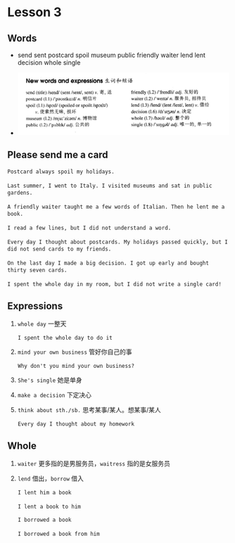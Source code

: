 # Lesson 3

## Words

- send sent postcard spoil museum public friendly waiter lend lent decision whole single

- ![Words](../../../Images/Part2/01/words-3.png)

## Please send me a card

```
Postcard always spoil my holidays.

Last summer, I went to Italy. I visited museums and sat in public gardens.

A friendly waiter taught me a few words of Italian. Then he lent me a book.

I read a few lines, but I did not understand a word.

Every day I thought about postcards. My holidays passed quickly, but I did not send cards to my friends.

On the last day I made a big decision. I got up early and bought thirty seven cards.

I spent the whole day in my room, but I did not write a single card!
```

## Expressions

1. `whole day` 一整天

   ```
   I spent the whole day to do it
   ```

2. `mind your own business` 管好你自己的事

   ```
   Why don't you mind your own business?
   ```

3. `She's single` 她是单身

4. `make a decision` 下定决心

5. `think about sth./sb.` 思考某事/某人。想某事/某人

   ```
   Every day I thought about my homework
   ```

## Whole

1. `waiter` 更多指的是男服务员，`waitress` 指的是女服务员

2. `lend` 借出，`borrow` 借入

   ```
   I lent him a book

   I lent a book to him
   ```

   ```
   I borrowed a book

   I borrowed a book from him
   ```

